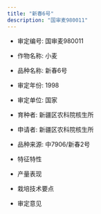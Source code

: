 ```yaml
---
title: "新春6号"
description: "国审麦980011"
---
```

* 审定编号:  国审麦980011

*  作物名称:  小麦

*  品种名称:  新春6号

*  审定年份:  1998

*  审定单位:  国家

* 育种者:  新疆区农科院核生所

*  申请者:  新疆区农科院核生所

*  品种来源:  中7906/新春2号

*  特征特性


*  产量表现


*  栽培技术要点


*  审定意见

